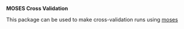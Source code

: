 **MOSES Cross Validation**

This package can be used to make cross-validation runs using [moses](https://github.com/opencog/moses)